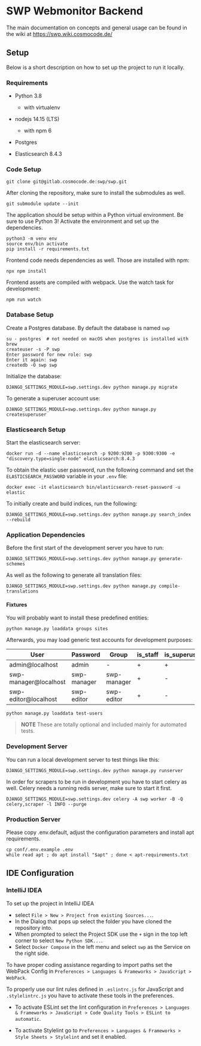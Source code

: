 # SWP Webmonitor Backend

The main documentation on concepts and general usage can be found in the wiki
at https://swp.wiki.cosmocode.de/


## Setup

Below is a short description on how to set up the project to run it locally.


### Requirements

* Python 3.8
  - with virtualenv

* nodejs 14.15 (LTS)
  * with npm 6

* Postgres

* Elasticsearch 8.4.3


### Code Setup

``` console
git clone git@gitlab.cosmocode.de:swp/swp.git
```

After cloning the repository, make sure to install the submodules as well.

``` console
git submodule update --init
```

The application should be setup within a Python virtual environment. Be sure to
use Python 3! Activate the environment and set up the dependencies.

``` console
python3 -m venv env
source env/bin activate
pip install -r requirements.txt
```

Frontend code needs dependencies as well. Those are installed with npm:

``` console
npx npm install
```

Frontend assets are compiled with webpack. Use the watch task for development:

``` console
npm run watch
```

### Database Setup

Create a Postgres database. By default the database is named `swp`

``` console
su - postgres  # not needed on macOS when postgres is installed with brew
createuser -s -P swp
Enter password for new role: swp
Enter it again: swp
createdb -O swp swp
```

Initialize the database:

``` console
DJANGO_SETTINGS_MODULE=swp.settings.dev python manage.py migrate
```

To generate a superuser account use:

``` console
DJANGO_SETTINGS_MODULE=swp.settings.dev python manage.py createsuperuser
```


### Elasticsearch Setup

Start the elasticsearch server:

```console
docker run -d --name elasticsearch -p 9200:9200 -p 9300:9300 -e "discovery.type=single-node" elasticsearch:8.4.3
```

To obtain the elastic user password, run the following command and set the `ELASTICSEARCH_PASSWORD` variable in your
`.env` file:

``` console
docker exec -it elasticsearch bin/elasticsearch-reset-password -u elastic
```

To initially create and build indices, run the following:

``` console
DJANGO_SETTINGS_MODULE=swp.settings.dev python manage.py search_index --rebuild
```


### Application Dependencies

Before the first start of the development server you have to run:

``` console
DJANGO_SETTINGS_MODULE=swp.settings.dev python manage.py generate-schemes
```

As well as the following to generate all translation files:

``` console
DJANGO_SETTINGS_MODULE=swp.settings.dev python manage.py compile-translations
```

#### Fixtures

You will probably want to install these predefined entities:

``` console
python manage.py loaddata groups sites
```

Afterwards, you may load generic test accounts for development purposes:

| User | Password | Group | is_staff | is_superuser |
| ---- | -------- | ----- | -------- | ------------ |
| admin@localhost | admin | - | + | + |
| swp-manager@localhost | swp-manager | swp-manager | + | - |
| swp-editor@localhost | swp-editor | swp-editor | + | - |

``` console
python manage.py loaddata test-users
```

> **NOTE** These are totally optional and included mainly for automated tests.


### Development Server

You can run a local development server to test things like this:

``` console
DJANGO_SETTINGS_MODULE=swp.settings.dev python manage.py runserver
```

In order for scrapers to be run in development you have to start celery as well.
Celery needs a running redis server, make sure to start it first.

``` console
DJANGO_SETTINGS_MODULE=swp.settings.dev celery -A swp worker -B -Q celery,scraper -l INFO --purge
```


### Production Server

Please copy .env.default, adjust the configuration parameters and install apt requirements.

``` console
cp conf/.env.example .env
while read apt ; do apt install "$apt" ; done < apt-requirements.txt
```


## IDE Configuration

### IntelliJ IDEA

To set up the project in IntelliJ IDEA 
- select `File > New > Project from existing Sources...`. 
- In the Dialog that pops up select the folder you have cloned the repository into. 
- When prompted to select the Project SDK use the `+` sign in the top left corner to select `New Python SDK...`. 
- Select `Docker Compose` in the left menu and select `swp` as the Service on the right side.

To have proper coding assistance regarding to import paths set the WebPack Config
in `Preferences > Languages & Frameworks > JavaScript > WebPack`.

To properly use our lint rules defined in `.eslintrc.js` for JavaScript and `.stylelintrc.js`
you have to activate these tools in the preferences.

 - To activate ESLint set the lint configuration in `Preferences > Languages & Frameworks >
JavaScript > Code Quality Tools > ESLint to automatic`.

 - To activate Stylelint go to `Preferences > Languages & Frameworks > Style Sheets > Stylelint`
and set it enabled.

